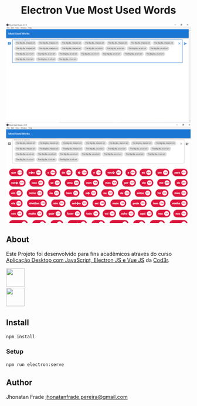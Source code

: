 <p align="center">
  <h1 align="center">
    Electron Vue Most Used Words
  </h1>
</p>

![Viewport do Projeto][viewport1]
![Viewport do Projeto][viewport2]

## About
Este Projeto foi desenvolvido para fins acadêmicos através do curso [Aplicação Desktop com JavaScript, Electron JS e Vue JS](https://www.cod3r.com.br/courses/electron-vue) da [Cod3r](https://www.cod3r.com.br/).

<div>
  <a href="https://cli.vuejs.org/"><img src="https://cdn.iconscout.com/icon/free/png-256/vue-282497.png" height="50px" width="50px"></a>
</div>
<div>
  <a href="https://www.electronjs.org/"><img src="https://d2eip9sf3oo6c2.cloudfront.net/tags/images/000/001/123/square_256/electronlogo.png" height="50px" width="50px"></a>
</div>

## Install
```
npm install
```

### Setup
```
npm run electron:serve
```
## Author

Jhonatan Frade <jhonatanfrade.pereira@gmail.com>

[viewport1]: https://raw.githubusercontent.com/Jhonatan-Pereira/electron_vue_most_used_words/master/assets/viewport1.png "Viewport1"
[viewport2]: https://raw.githubusercontent.com/Jhonatan-Pereira/electron_vue_most_used_words/master/assets/viewport2.png "Viewport2"